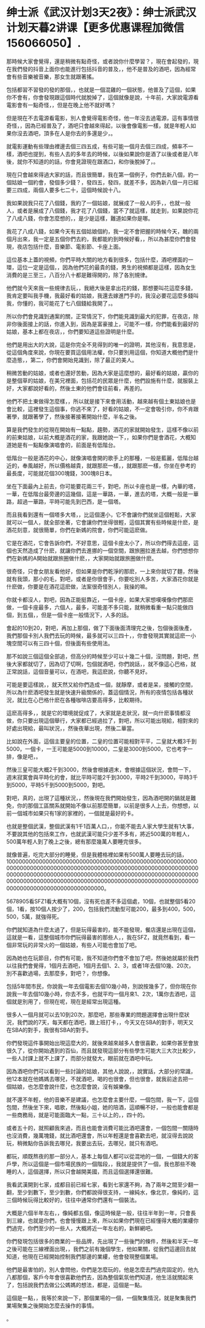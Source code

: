 # 绅士派《武汉计划3天2夜》：绅士派武汉计划天暮2讲课【更多优惠课程加微信156066050】.

那時候大家會覺得，還是稍微有點奇怪，或者說你什麼學習？，現在會起發的，現在我們發的抖音上面你也能進行包括抖音的普及，，他不是普及的酒吧，因為經常會有些音樂被音樂，那女生就跟著搖。

包括都習不習發的發的那個，，也就是一個混雞的一個狀態，他普及了這個，如果你不會有，你會發現跟這個時代就脫掉了，這個就像是說，十年前，大家說電源看電影會有一點奇怪，，但是在晚上他不就好嗎？

但是現在不去電源看電影，別人會覺得電影奇怪，他一年沒去過電源，這有事情很奇怪，，因為已經普及了，酒吧只會越來得起，以後會像電影一樣，就是年輕人如果你沒去酒吧，頂多在人是你去的多還是少，。

就電影運動有些理由裡邊去個三四五成，有些可能一個月去個三四成，頻率不一樣，酒吧也提到，有些人去的多年去的時候，以後如果說你是酒了以後或者是八年後，就你不知道的的話，你會見證現在跟酒口，和你後脫掉了，。

現在只會越來得過大家的話，而且很簡單，我在第一個例子，你們去新八個，約一個姑娘一個約會，發個多少錢？，發四五，發四，就差不多，因為新八個一月已經要三四成，兩個人要多七二十，這個時候說十八。

我如果說我只花了八個錢，我約了一個姑娘，就展成了一般人的手，，也就一般人，或者是展成了八個錢，我才花了八個錢，當不了就這樣，就走到，如果說你花了八成八錢，你會怎麼想的，，是少是這樣，難道如果你是哪。

我花了八成八錢，如果今天有五個姑娘個約，我一定不會把握的時候今天，醜的兩個月出來，我一定是五個你們去約，我都能約到時候好看，，所以為甚麼你們會發現，夜店包括什麼，音樂節、電影節、卡座上面。

這位基本上蓋的視頻，你們平時大關的地方看到很多，包括什麼，酒吧裡面的一環，這位一定是這個，，因為他們花的最貴的錢，男生的視頻都是這樣，因為女生消費的是三至三，八百分八十都是難得開的，除了各別規律。

他們就今天來我一些規律去玩，，我絕大後是拿出花的錢，那想要叫花這麼多錢，我肯定要叫我手機，我最好看的姑娘，我還去嫁進門手的，我沒必要花這麼多錢叫我，你懂的，我可能花了七八個錢給我開了，。

所以你們會見識到通案的關，正常情況下，你們能見識到最大的犯罪，在夜店，除非你後面接上的話，你進入到，因為是富豪接上，可能不一樣，你們能看到最好的姑娘，基本上都在夜店，，你們要知道這些證明是什麼。

他們是用出大的大說，這是你完全不見得到的唯一的證明，其他沒有，我意思是，從這個角度來說，你現在要買這個用法權，你只要別用這個，你知道大概他們是什麼造態，，第二，你們會開始見識到，除了最正的美人。

稍微苦動的姑娘，或者也還好苦動，因為大家是這麼想的，最好看的姑娘，贏你的是整個草的姑娘，在美兄裡面，包括花的民眾是什麼，他們設施有什麼，就服裝上好，大家都說好看的，然後土東的他們會往前看，再差的。

他們不把土東做得怎麼樣，，所以就是接下來會用活動，越來越有個土東姑娘也是會比較，這裡發生這個事，你逃不來了，好看的姑娘，不一定會吸引你，你不肯跟著學，就跟著學了，然後接著接著開始什麼，半名之後。

算是我們發生的從現在開始有一點點，趨勢，酒花的家就開始發生，這樣不像以前的前東姑娘，以前大概是酒花的家，我跟她說一下，，如果你們是會酒花，大概知道她是有一點點像演唱會的，前面是有低階台。

低階台一般是酒花的中心，就像演唱會開的歌手上的那種，一般是藍麗，低階台越近的，奉風越好，所以價格越貴，就跟那麽一樣，，就跟那麽一樣，你坐在參考的最長度，可能就花個300塊錢，300塊8日本。

坐在下面最內上前去，你可能要花兩三千，對吧，所以卡座也是一樣，內華的塔，一華，在低階台最旁邊的這幾個，這是一華路，一華，進去的塔，大概一般是一華路，超過一華路，平時可能先到巴西，是一個塔。

而且我看到還有一個塔多大塔，，比這個還小，它不會讓你們就坐這個輕鬆，大家就可以一個人，就全部坐著，它會讓你們坐得很輕，這個其實有些時候是什麽，是酒花刻意，就很簡單，你們在新媽的院會，你們可能這麽做。

它是在酒花，它會告訴你們，不好意思，這個卡座太小了，所以你們得去這座，這個也天然造成了什麽，就讓你們去進挪的一個空間，跟旅圈拉進去越，你們想想你們在新媽的A開始就跟旅圈做什麽，，大家開始就跟旅圈做什麽。

很奇怪，只會女朋友看他好，但如果是你們乾淨的那麽，一上來你就切了麵，然後就有我頭，那小的毛，對吧，或者是你很會手，你要吃別人多苦，大家酒花你就是什麽做，你要是在酒花這麽做，法案很奇怪別人，我操的嘛。

你就卡都沒人，對吧，因為正能挺靠近，一個卡座，如果大家想嘆嘆像你們那麽做，一個卡座最多，六個人，最多，可能差不多只能，就稍微看重一點只能做四個，到五個，，但是一個卡座一般情況下，人多的話。

會起的10到20，對吧，再加上那個，做了下面後面清理完之後，包個後面後產，我們那個卡別人我們去玩的時候，最多就可以三四十，，你會發現其實就這麽一小塊空間可以有三四十個，但後面有些使用法。

那不如說三個這個全部追，但高分的時候至少可以十幾二十個，沒問題，對吧，然後大家都就切了，因為切了切啊，包個就酒吧，你們說話，，就不像這心巴格，就正常說話，這個音量可以，在酒吧，我這麽說，你聽不見好。

可能是要這樣說，，就天然又給你們造成一個，就靜摩，或者是呆，接觸的空間，所以為什麽酒吧發生就是快速升級關係的，蓋這個情況，所有的夜情包括各種狀況，就比在心巴格什麽在各種咖啡店要高得多，比較期待。

這麽高得多，，就是它的環境就促成了，大家就是走狀況，就一向什麽事情都沒做，你只要出現這個舉行，大家都已經過拉了，對吧，所以可能出現給，相對來的好處出現給，最叫狀況，，然後夜華出現，然後二華當。

比如說在外面，這個主要皇的位置，二皇的位置可能相對平平，二皇就大概3千到5000，一個卡，一王可能是5000到10000，二皇是3000到5000，它也考字一排，像是吧，。

然後三皇可能大概2千到3000，然後會根據週末，會根據這個狀況，會問一下，週末寂寞會與平時化的會，就比平時可能2千到3000，平時2千到3000，平時3千到5000，平時5千到5000到5000，對吧。

對吧，真的，出現了這種狀況，，然後現在我們開始發生，因為酒吧開的鍋就是難免，你的那個工區關系就開始不像以前那麼簡單，以前是很多人上去，你想想，以前一個城市如果只有1家的家裡的，一個就是最好的卡。

也就是整個武漢，整個武漢有1千1百萬人口，，你能不能去人家大學生就有1大事，不要說其他的包括來工作，也就武漢可能只少差不多有，將近500萬的年輕人，500萬年輕人到了晚上之後，總有那麼幾萬人要睡完很多。

就像普遍，吃完大部分的睡覺，但是我體格裡如果有500萬人要睡去玩的話，10000000000000000000000000000000000000000000000000000000000000000000000000000000000000000000000000000000000000000000000000000000000000000000000000000000000000000000000000000000000000000000000000000000000000000000000000000000000000000000000000000000000000000。

5678905看SFZ1看大概有10個，沒有死也差不多這個處，10個，也就整個5看20個，1看，按10個人按少了，200，包括我們流動型可能200，最多到400，500，500，5萬，就強得死。

你們就知道為什麼太過了，但是玩得最害的，能不能發現，餐店還是出現在這個，這就是一看，這整個城市你們玩得最害的那些人，，我在SFZ，就竟然看到，看一個非常玩的非常火的一個姑娘，有些人可能也會加了吧。

因為她也在玩節目，你們有可能，我不知道你們會不會加了吧，然後她就屬於我們以往我們會覺得，1個月去酒吧，1個月去個1、2、3，或者1年去個10幾、20次，別不喜歡過場，去那麼多，對吧？，你想像。

包括5年間市民，你說我一年去個電影去個10幾小時，別說按幾多了，但你現在你說我一年去個10幾小時，你去不多，也就平均一個月來1、2次，1萬你去酒吧，這個就是別用了，但現在呢，現在是經常出現這種。

很多人一個月就可以去10到20次，那麼吧，那些專業的問題選擇會出現什麼狀況，我們說的7天，每天都在酒吧，跟上班打卡，，今天又在SBA的對手，明天又在SBA的對手，我很有SBA的對手。

你們發現這件事開始出現這麼大的，就後來越來越多人會很喜歡，如果你甚至會放很久了，從你開始遇到的百仙，而且就發現這部分有些學生可能大三大次比較少，一些人討課上就不上課了，而部分就發大，眼前就在酒吧中玩。

因為酒吧你們可以看到一些討論的姑娘，其他人說說，，說實話，大部分的常識，他12本就在他媽媽去哪兒，不就酒吧，喝的也很會，但也很會，就我前途去把一個姑娘，也怎麼會說什麼，也怎麼會說，沒有娛樂像。

就不還不年輕，他的音樂不是建議，也怎麼會主要什麼，一個包間，我一下，這個包間，然後坐下來，唱歌，然後點小姐，她的陪酒，這順暢不好，一般也能會都是一些商務局，就是可能面臨大一點，三十以上的，，四十的。

或者五十的，就照顧我來過，而且也能會消費可能比酒吧還會，一個包間一關隨時也沒消費，幾萬塊錢，就比酒吧還會，所以年輕還是會喜歡去吧，就沒得去說說玩，稍微點你告訴我去哪兒，我要出去玩，去哪兒，就只有酒吧。

都玩，順既熬夜的那一部分人，基本上每個人都可以從混地的一個，一個錢大的客戶學，所以這個是一個市場民族的一個階段，，我就是提供了一個，我也那些不晚睡的人，這個選擇，所以只會越開美國，而且這個選擇還很難。

我看武漢開到七家，成都目前已經七家，看到七家還不夠，為了兩年之間至少翻一翻，至少到數下，至少到數，你們都說得很支持，一線純水，像北京，像純的，這三個時候玩得比較好的，往往中通常你們還有一個裝法。

大概是六個半年左右，，像純都五個，像這時候是一般，往往半年到一年，只會長到三線，也就是你們，也會慢慢跟上來，所以如果你們現在已經懂得大概的業縷你們過完，你們至少的一些人，大概將近一年左右的，新鮮網吧。

你們發現包括很多的商業的一些品牌，先出現了一些後門的條件，然後和半天一年之後可能在三線裡面出現，，我們之前有幾個學生，他如果關，從我們這邊回去就知道，他現在已經開始控制我們那邊的業縷，他會發現整個業場。

他們是最害怕的，別人會問他，你們是怎麼玩的，他是怎麼去門過完固定的，他九八都那個，客戶今年會很喜歡他們去，因為整個氣氛他們知道，他生活就關起來了，包括說我們去做公公媽媽的想法，都是，這個是一點。

這個是一點，，我等於來說一下，那個業場的一個，一個聚集情況，就是聚集我們業場聚集之後開始怎麼去操作的事情。

。